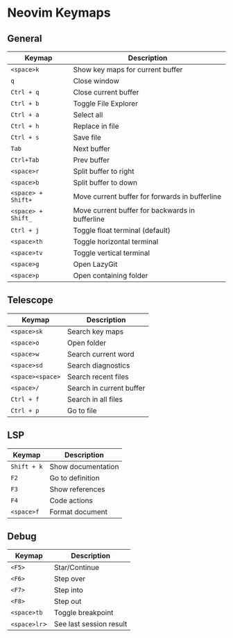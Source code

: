 # Neovim Keymaps

## General

| Keymap             | Description                                     |
| ------------------ | ----------------------------------------------- |
| `<space>k`         | Show key maps for current buffer                |
| `q`                | Close window                                    |
| `Ctrl + q`         | Close current buffer                            |
| `Ctrl + b`         | Toggle File Explorer                            |
| `Ctrl + a`         | Select all                                      |
| `Ctrl + h`         | Replace in file                                 |
| `Ctrl + s`         | Save file                                       |
| `Tab`              | Next buffer                                     |
| `Ctrl+Tab`         | Prev buffer                                     |
| `<space>r`         | Split buffer to right                           |
| `<space>b`         | Split buffer to down                            |
| `<space> + Shift+` | Move current buffer for forwards in bufferline  |
| `<space> + Shift_` | Move current buffer for backwards in bufferline |
| `Ctrl + j`         | Toggle float terminal (default)                 |
| `<space>th`        | Toggle horizontal terminal                      |
| `<space>tv`        | Toggle vertical terminal                        |
| `<space>g`         | Open LazyGit                                    |
| `<space>p`         | Open containing folder                          |

## Telescope

| Keymap           | Description              |
| ---------------- | ------------------------ |
| `<space>sk`      | Search key maps          |
| `<space>o`       | Open folder              |
| `<space>w`       | Search current word      |
| `<space>sd`      | Search diagnostics       |
| `<space><space>` | Search recent files      |
| `<space>/`       | Search in current buffer |
| `Ctrl + f`       | Search in all files      |
| `Ctrl + p`       | Go to file               |

## LSP

| Keymap      | Description        |
| ----------- | ------------------ |
| `Shift + k` | Show documentation |
| `F2`        | Go to definition   |
| `F3`        | Show references    |
| `F4`        | Code actions       |
| `<space>f`  | Format document    |

## Debug

| Keymap       | Description             |
| ------------ | ----------------------- |
| `<F5>`       | Star/Continue           |
| `<F6>`       | Step over               |
| `<F7>`       | Step into               |
| `<F8>`       | Step out                |
| `<space>tb`  | Toggle breakpoint       |
| `<space>lr`> | See last session result |
